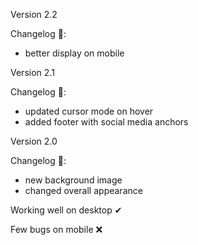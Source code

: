Version 2.2

Changelog 📝:
  - better display on mobile

Version 2.1

Changelog 📝:
  - updated cursor mode on hover
  - added footer with social media anchors

Version 2.0

Changelog 📝:
  - new background image
  - changed overall appearance

Working well on desktop ✔

Few bugs on mobile ❌
